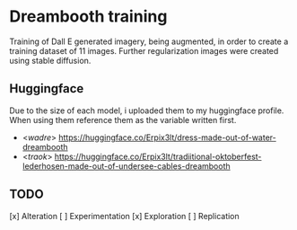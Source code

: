 # Dreambooth training
Training of Dall E generated imagery, being augmented, in order to create a training dataset of 11 images. Further regularization images were created using stable diffusion. 

## Huggingface
Due to the size of each model, i uploaded them to my huggingface profile. When using them reference them as the variable written first. 
- <*wadre*> https://huggingface.co/Erpix3lt/dress-made-out-of-water-dreambooth
- <*traok*> https://huggingface.co/Erpix3lt/tradiitional-oktoberfest-lederhosen-made-out-of-undersee-cables-dreambooth

## TODO
[x] Alteration
[ ] Experimentation
[x] Exploration
[ ] Replication
